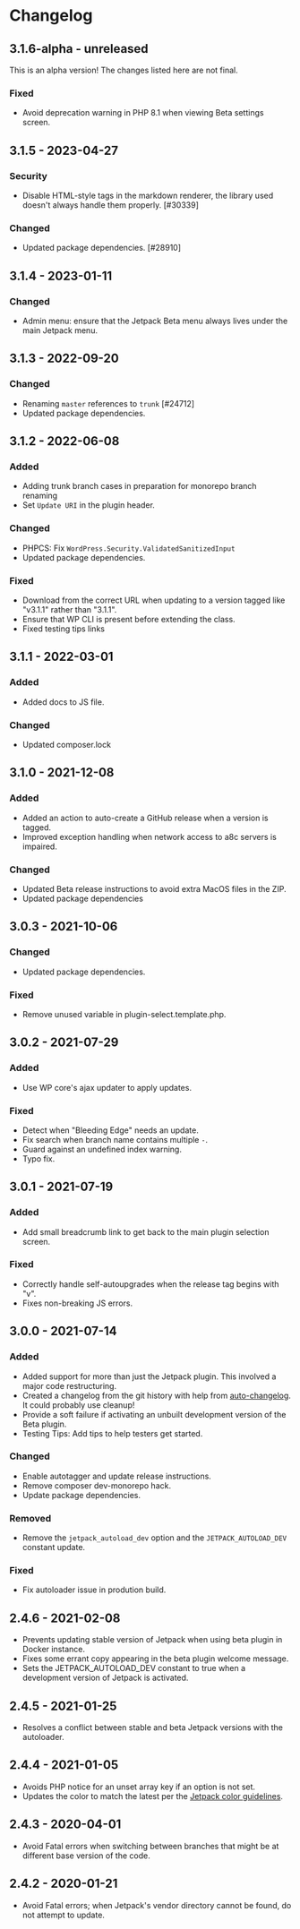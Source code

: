# Changelog

## 3.1.6-alpha - unreleased

This is an alpha version! The changes listed here are not final.

### Fixed
- Avoid deprecation warning in PHP 8.1 when viewing Beta settings screen.

## 3.1.5 - 2023-04-27
### Security
- Disable HTML-style tags in the markdown renderer, the library used doesn't always handle them properly. [#30339]

### Changed
- Updated package dependencies. [#28910]

## 3.1.4 - 2023-01-11
### Changed
- Admin menu: ensure that the Jetpack Beta menu always lives under the main Jetpack menu.

## 3.1.3 - 2022-09-20
### Changed
- Renaming `master` references to `trunk` [#24712]
- Updated package dependencies.

## 3.1.2 - 2022-06-08
### Added
- Adding trunk branch cases in preparation for monorepo branch renaming
- Set `Update URI` in the plugin header.

### Changed
- PHPCS: Fix `WordPress.Security.ValidatedSanitizedInput`
- Updated package dependencies.

### Fixed
- Download from the correct URL when updating to a version tagged like "v3.1.1" rather than "3.1.1".
- Ensure that WP CLI is present before extending the class.
- Fixed testing tips links

## 3.1.1 - 2022-03-01
### Added
- Added docs to JS file.

### Changed
- Updated composer.lock

## 3.1.0 - 2021-12-08
### Added
- Added an action to auto-create a GitHub release when a version is tagged.
- Improved exception handling when network access to a8c servers is impaired.

### Changed
- Updated Beta release instructions to avoid extra MacOS files in the ZIP.
- Updated package dependencies

## 3.0.3 - 2021-10-06
### Changed
- Updated package dependencies.

### Fixed
- Remove unused variable in plugin-select.template.php.

## 3.0.2 - 2021-07-29
### Added
- Use WP core's ajax updater to apply updates.

### Fixed
- Detect when "Bleeding Edge" needs an update.
- Fix search when branch name contains multiple `-`.
- Guard against an undefined index warning.
- Typo fix.

## 3.0.1 - 2021-07-19
### Added
- Add small breadcrumb link to get back to the main plugin selection screen.

### Fixed
- Correctly handle self-autoupgrades when the release tag begins with "v".
- Fixes non-breaking JS errors.

## 3.0.0 - 2021-07-14
### Added
- Added support for more than just the Jetpack plugin. This involved a major code restructuring.
- Created a changelog from the git history with help from [auto-changelog](https://www.npmjs.com/package/auto-changelog). It could probably use cleanup!
- Provide a soft failure if activating an unbuilt development version of the Beta plugin.
- Testing Tips: Add tips to help testers get started.

### Changed
- Enable autotagger and update release instructions.
- Remove composer dev-monorepo hack.
- Update package dependencies.

### Removed
- Remove the `jetpack_autoload_dev` option and the `JETPACK_AUTOLOAD_DEV` constant update.

### Fixed
- Fix autoloader issue in prodution build.

## 2.4.6 - 2021-02-08

- Prevents updating stable version of Jetpack when using beta plugin in Docker instance.
- Fixes some errant copy appearing in the beta plugin welcome message.
- Sets the JETPACK_AUTOLOAD_DEV constant to true when a development version of Jetpack is activated.

## 2.4.5 - 2021-01-25

- Resolves a conflict between stable and beta Jetpack versions with the autoloader.

## 2.4.4 - 2021-01-05

- Avoids PHP notice for an unset array key if an option is not set.
- Updates the color to match the latest per the [Jetpack color guidelines](https://color-studio.blog).

## 2.4.3 - 2020-04-01

- Avoid Fatal errors when switching between branches that might be at different base version of the code.

## 2.4.2 - 2020-01-21

- Avoid Fatal errors; when Jetpack's vendor directory cannot be found, do not attempt to update.
